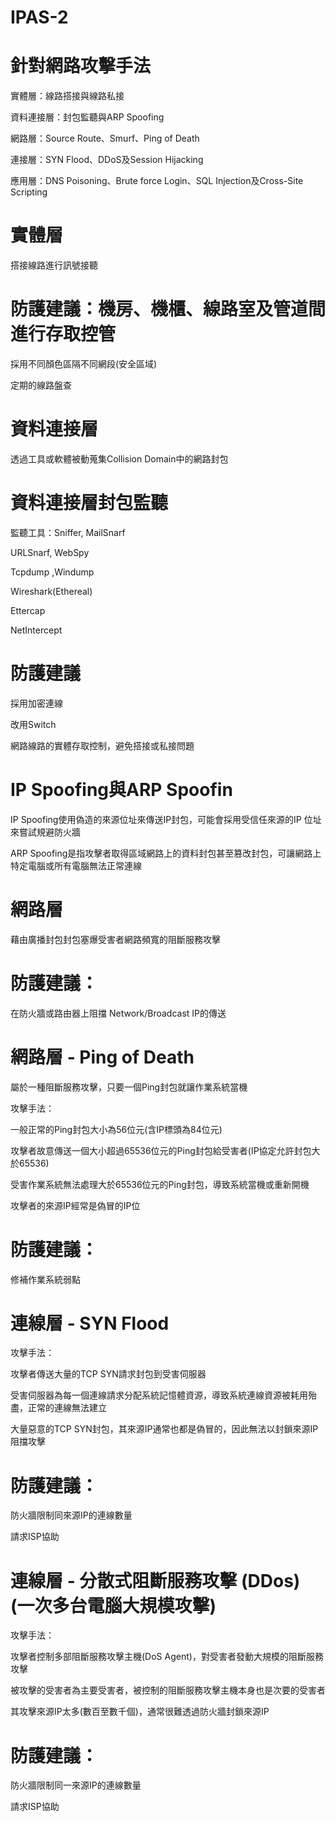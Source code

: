 # IPAS-2

# 針對網路攻擊手法

實體層：線路搭接與線路私接

資料連接層：封包監聽與ARP Spoofing

網路層：Source Route、Smurf、Ping of Death

連接層：SYN Flood、DDoS及Session Hijacking

應用層：DNS Poisoning、Brute force Login、SQL Injection及Cross-Site Scripting

# 實體層

搭接線路進行訊號接聽

# 防護建議：機房、機櫃、線路室及管道間進行存取控管

採用不同顏色區隔不同網段(安全區域)

定期的線路盤查

# 資料連接層

透過工具或軟體被動蒐集Collision Domain中的網路封包

# 資料連接層封包監聽

監聽工具：Sniffer, MailSnarf

URLSnarf, WebSpy

Tcpdump ,Windump

Wireshark(Ethereal)

Ettercap

NetIntercept

# 防護建議

採用加密連線

改用Switch

網路線路的實體存取控制，避免搭接或私接問題

# IP Spoofing與ARP Spoofin

IP Spoofing使用偽造的來源位址來傳送IP封包，可能會採用受信任來源的IP 位址來嘗試規避防火牆

ARP Spoofing是指攻擊者取得區域網路上的資料封包甚至篡改封包，可讓網路上特定電腦或所有電腦無法正常連線

# 網路層

藉由廣播封包封包塞爆受害者網路頻寬的阻斷服務攻擊

# 防護建議：

在防火牆或路由器上阻擋 Network/Broadcast IP的傳送

# 網路層 - Ping of Death

屬於一種阻斷服務攻擊，只要一個Ping封包就讓作業系統當機

攻擊手法：

一般正常的Ping封包大小為56位元(含IP標頭為84位元)

攻擊者故意傳送一個大小超過65536位元的Ping封包給受害者(IP協定允許封包大於65536)

受害作業系統無法處理大於65536位元的Ping封包，導致系統當機或重新開機

攻擊者的來源IP經常是偽冒的IP位

# 防護建議：

修補作業系統弱點

# 連線層 - SYN Flood

攻擊手法：

攻擊者傳送大量的TCP SYN請求封包到受害伺服器

受害伺服器為每一個連線請求分配系統記憶體資源，導致系統連線資源被耗用殆盡，正常的連線無法建立

大量惡意的TCP SYN封包，其來源IP通常也都是偽冒的，因此無法以封鎖來源IP阻擋攻擊

# 防護建議：

防火牆限制同來源IP的連線數量

請求ISP協助

# 連線層 - 分散式阻斷服務攻擊 (DDos) (一次多台電腦大規模攻擊)

攻擊手法：

攻擊者控制多部阻斷服務攻擊主機(DoS Agent)，對受害者發動大規模的阻斷服務攻擊

被攻擊的受害者為主要受害者，被控制的阻斷服務攻擊主機本身也是次要的受害者

其攻擊來源IP太多(數百至數千個)，通常很難透過防火牆封鎖來源IP

# 防護建議：

防火牆限制同一來源IP的連線數量

請求ISP協助



































